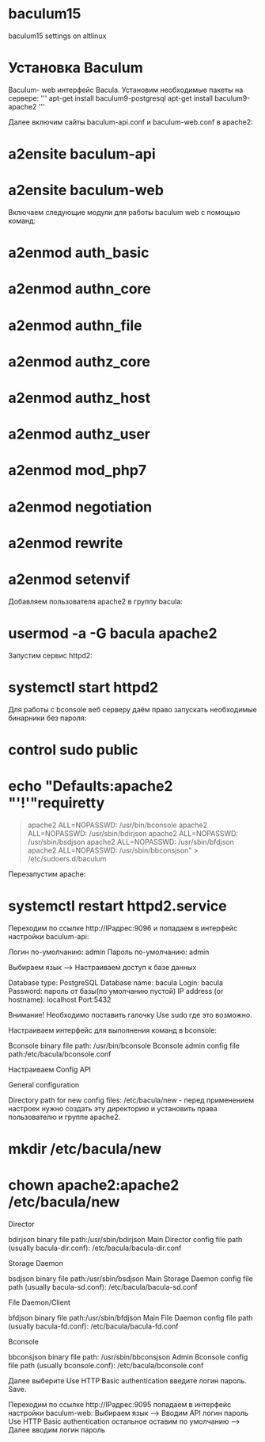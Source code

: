 # baculum15
baculum15 settings on altlinux

# Установка Baculum

Baculum- web интерфейс Bacula. Установим необходимые пакеты на сервере:
'''
apt-get install baculum9-postgresql
apt-get install baculum9-apache2
'''

Далее включим сайты baculum-api.conf и baculum-web.conf в apache2:

# a2ensite baculum-api
# a2ensite baculum-web


Включаем следующие модули для работы baculum web c помощью команд:

# a2enmod auth_basic
# a2enmod authn_core
# a2enmod authn_file
# a2enmod authz_core
# a2enmod authz_host
# a2enmod authz_user
# a2enmod mod_php7
# a2enmod negotiation
# a2enmod rewrite
# a2enmod setenvif

Добавляем пользователя apache2 в группу bacula:

# usermod -a -G bacula apache2


Запустим сервис httpd2:

# systemctl start httpd2

Для работы с bconsole веб серверу даём право запускать необходимые бинарники без пароля:

# control sudo public
# echo "Defaults:apache2 "'!'"requiretty
> apache2 ALL=NOPASSWD: /usr/bin/bconsole
> apache2 ALL=NOPASSWD: /usr/sbin/bdirjson
> apache2 ALL=NOPASSWD: /usr/sbin/bsdjson
> apache2 ALL=NOPASSWD: /usr/sbin/bfdjson
> apache2 ALL=NOPASSWD: /usr/sbin/bbconsjson" > /etc/sudoers.d/baculum


Перезапустим apache:

# systemctl restart httpd2.service 

Переходим по ссылке http://IPадрес:9096 и попадаем в интерфейс настройки baculum-api:

Логин по-умолчанию: admin
Пароль по-умолчанию: admin

Выбираем язык --> Настраиваем доступ к базе данных

Database type: PostgreSQL
Database name: bacula
Login: bacula
Password: пароль от базы(по умолчанию пустой)
IP address (or hostname): localhost
Port:5432

Внимание! Необходимо поставить галочку Use sudo где это возможно.


Настраиваем интерфейс для выполнения команд в bconsole:

Bconsole binary file path: /usr/bin/bconsole
Bconsole admin config file path:/etc/bacula/bconsole.conf


Настраиваем Config API

General configuration

Directory path for new config files: /etc/bacula/new - перед применением настроек нужно создать эту директорию и установить права пользователю и группе apache2.

# mkdir /etc/bacula/new
# chown apache2:apache2 /etc/bacula/new

Director

bdirjson binary file path:/usr/sbin/bdirjson 
Main Director config file path (usually bacula-dir.conf): /etc/bacula/bacula-dir.conf


Storage Daemon

bsdjson binary file path:/usr/sbin/bsdjson
Main Storage Daemon config file path (usually bacula-sd.conf): /etc/bacula/bacula-sd.conf


File Daemon/Client

bfdjson binary file path:/usr/sbin/bfdjson
Main File Daemon config file path (usually bacula-fd.conf): /etc/bacula/bacula-fd.conf


Bconsole

bbconsjson binary file path: /usr/sbin/bbconsjson
Admin Bconsole config file path (usually bconsole.conf): /etc/bacula/bconsole.conf<br>

Далее выберите Use HTTP Basic authentication введите логин пароль. Save.

Переходим по ссылке http://IPадрес:9095 попадаем в интерфейс настройки baculum-web:
Выбираем язык --> Вводим API логин пароль Use HTTP Basic authentication остальное оставим по умолчанию --> Далее вводим логин пароль
